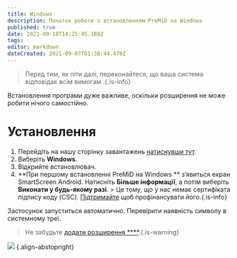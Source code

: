 ```yaml
---
title: Windows
description: Початок роботи з встановленням PreMiD на Windows
published: true
date: 2021-09-18T14:25:45.188Z
tags: 
editor: markdown
dateCreated: 2021-09-07T01:38:44.470Z
---
```


> Перед тим, як піти далі, переконайтеся, що ваша система відповідає всім вимогам [](/install/requirements).{.is-info}

Встановлення програми дуже важливе, оскільки розширення не може робити нічого самостійно.

# Установлення
1. Перейдіть на нашу сторінку завантажень [натиснувши тут](https://premid.app/downloads).
2. Виберіть **Windows**.
3. Відкрийте встановлювач.
4. **При першому встановленні PreMiD на Windows ** з’явиться екран SmartScreen Android. Натисніть **Більше інформації**, а потім виберіть **Виконати у будь-якому разі**. > Це тому, що у нас немає сертифіката підпису коду (CSC). [Підтримайте](https://www.patreon.com/Timeraa) щоб профінансувати його.{.is-info}

Застосунок запуститься автоматично. Перевірити наявність символу в системному треї.

> Не забудьте [додати розширення ****](/install).{.is-warning}

![](https://a.icons8.com/djxbtnYm/GBjHDS/svg.svg) {.align-abstopright}